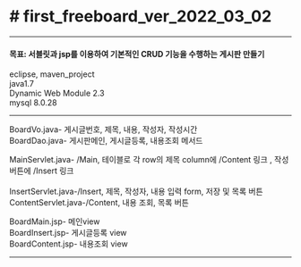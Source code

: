 <h1># first_freeboard_ver_2022_03_02</h1>
<hr>
<h4>
목표: 서블릿과 jsp를 이용하여 기본적인 CRUD 기능을 수행하는 게시판 만들기<br>
</h4>

eclipse, maven_project<br>
java1.7<br>
Dynamic Web Module 2.3<br>
mysql 8.0.28<br>
<hr>
BoardVo.java- 게시글번호, 제목, 내용, 작성자, 작성시간<br>
BoardDao.java- 게시판메인, 게시글등록, 내용조회 메서드<br>

MainServlet.java- /Main, 테이블로 각 row의 제목 column에 /Content 링크 , 작성버튼에 /Insert 링크<br><br>
InsertServlet.java-/Insert, 제목, 작성자, 내용 입력 form, 저장 및 목록 버튼<br>
ContentServlet.java-/Content, 내용 조회, 목록 버튼<br>

BoardMain.jsp- 메인view<br>
BoardInsert.jsp- 게시글등록 view<br>
BoardContent.jsp- 내용조회 view<br>
<hr>
